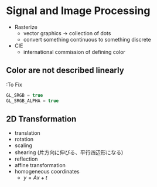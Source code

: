 # Signal and Image Processing

- Rasterize
  - vector graphics -> collection of dots
  - convert something continuous to something discrete
- CIE
  - international commission of defining color

## Color are not described linearly

:To Fix

```c
GL_SRGB = true
GL_SRGB_ALPHA = true
```

## 2D Transformation

- translation
- rotation
- scaling
- shearing (片方向に伸びる、平行四辺形になる)
- reflection
- affine transformation
- homogeneous coordinates
  - $y=Ax+t$
